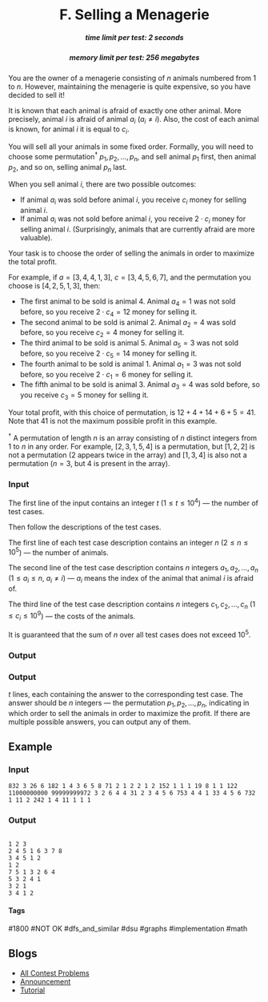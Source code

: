 <h1 style='text-align: center;'> F. Selling a Menagerie</h1>

<h5 style='text-align: center;'>time limit per test: 2 seconds</h5>
<h5 style='text-align: center;'>memory limit per test: 256 megabytes</h5>

You are the owner of a menagerie consisting of $n$ animals numbered from $1$ to $n$. However, maintaining the menagerie is quite expensive, so you have decided to sell it!

It is known that each animal is afraid of exactly one other animal. More precisely, animal $i$ is afraid of animal $a_i$ ($a_i \neq i$). Also, the cost of each animal is known, for animal $i$ it is equal to $c_i$.

You will sell all your animals in some fixed order. Formally, you will need to choose some permutation$^\dagger$ $p_1, p_2, \ldots, p_n$, and sell animal $p_1$ first, then animal $p_2$, and so on, selling animal $p_n$ last.

When you sell animal $i$, there are two possible outcomes:

* If animal $a_i$ was sold before animal $i$, you receive $c_i$ money for selling animal $i$.
* If animal $a_i$ was not sold before animal $i$, you receive $2 \cdot c_i$ money for selling animal $i$. (Surprisingly, animals that are currently afraid are more valuable).

Your task is to choose the order of selling the animals in order to maximize the total profit. 

For example, if $a = [3, 4, 4, 1, 3]$, $c = [3, 4, 5, 6, 7]$, and the permutation you choose is $[4, 2, 5, 1, 3]$, then:

* The first animal to be sold is animal $4$. Animal $a_4 = 1$ was not sold before, so you receive $2 \cdot c_4 = 12$ money for selling it.
* The second animal to be sold is animal $2$. Animal $a_2 = 4$ was sold before, so you receive $c_2 = 4$ money for selling it.
* The third animal to be sold is animal $5$. Animal $a_5 = 3$ was not sold before, so you receive $2 \cdot c_5 = 14$ money for selling it.
* The fourth animal to be sold is animal $1$. Animal $a_1 = 3$ was not sold before, so you receive $2 \cdot c_1 = 6$ money for selling it.
* The fifth animal to be sold is animal $3$. Animal $a_3 = 4$ was sold before, so you receive $c_3 = 5$ money for selling it.

Your total profit, with this choice of permutation, is $12 + 4 + 14 + 6 + 5 = 41$. Note that $41$ is not the maximum possible profit in this example.

$^\dagger$ A permutation of length $n$ is an array consisting of $n$ distinct integers from $1$ to $n$ in any order. For example, $[2,3,1,5,4]$ is a permutation, but $[1,2,2]$ is not a permutation ($2$ appears twice in the array) and $[1,3,4]$ is also not a permutation ($n=3$, but $4$ is present in the array).

### Input

The first line of the input contains an integer $t$ ($1 \le t \le 10^4$) — the number of test cases.

Then follow the descriptions of the test cases.

The first line of each test case description contains an integer $n$ ($2 \le n \le 10^5$) — the number of animals.

The second line of the test case description contains $n$ integers $a_1, a_2, \dots, a_n$ ($1 \le a_i \le n$, $a_i \neq i$) — $a_i$ means the index of the animal that animal $i$ is afraid of.

The third line of the test case description contains $n$ integers $c_1, c_2, \dots, c_n$ ($1 \le c_i \le 10^9$) — the costs of the animals.

It is guaranteed that the sum of $n$ over all test cases does not exceed $10^5$.

### Output

### Output

 $t$ lines, each containing the answer to the corresponding test case. The answer should be $n$ integers — the permutation $p_1, p_2, \ldots, p_n$, indicating in which order to sell the animals in order to maximize the profit. If there are multiple possible answers, you can output any of them.

## Example

### Input


```text
832 3 26 6 182 1 4 3 6 5 8 71 2 1 2 2 1 2 152 1 1 1 19 8 1 1 122 11000000000 99999999972 3 2 6 4 4 31 2 3 4 5 6 753 4 4 1 33 4 5 6 732 1 11 2 242 1 4 11 1 1 1
```
### Output

```text

1 2 3
2 4 5 1 6 3 7 8
3 4 5 1 2
1 2
7 5 1 3 2 6 4
5 3 2 4 1
3 2 1
3 4 1 2
```


#### Tags 

#1800 #NOT OK #dfs_and_similar #dsu #graphs #implementation #math 

## Blogs
- [All Contest Problems](../Codeforces_Round_895_(Div._3).md)
- [Announcement](../blogs/Announcement.md)
- [Tutorial](../blogs/Tutorial.md)

